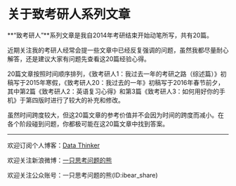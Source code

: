 # 关于致考研人系列文章

**“致考研人”**系列文章是我自2014年考研结束开始动笔所写，共有20篇。

近期关注我的考研人经常会提一些文章中已经反复强调的问题，虽然我都尽量耐心解答，还是建议大家有问题先查看这20篇经验心得。

20篇文章按照时间顺序排列，《致考研人1：我过去一年的考研之路（综述篇）》初稿写于2015年寒假，《致考研人20：我过去的一年》初稿写于2016年春节前夕，其中第2篇《致考研人2：英语复习心得》和第3篇《致考研人3：如何用好你的手机》于第四版时进行了较大的补充和修改。

虽然时间跨度较大，但这20篇文章的参考价值并不会因为时间的跨度而减小。在各个阶段碰到问题，你都极可能在这20篇文章中找到答案。

---
欢迎订阅个人博客：[Data Thinker](http://kaopubear.top)

欢迎关注新浪微博：[一只思考问题的熊](http://weibo.com/277440877)

欢迎关注公众账号：一只思考问题的熊(ID:ibear_share)